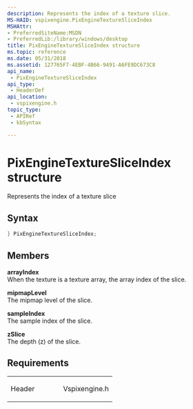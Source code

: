 ```yaml
---
description: Represents the index of a texture slice.
MS-HAID: vspixengine.PixEngineTextureSliceIndex
MSHAttr:
- PreferredSiteName:MSDN
- PreferredLib:/library/windows/desktop
title: PixEngineTextureSliceIndex structure
ms.topic: reference
ms.date: 05/31/2018
ms.assetid: 127765F7-4EBF-4B66-9491-A6FE9DC673C8
api_name: 
 - PixEngineTextureSliceIndex
api_type: 
 - HeaderDef
api_location: 
 - vspixengine.h
topic_type: 
 - APIRef
 - kbSyntax

---
```


# <span id="vspixengine.pixenginetexturesliceindex"></span>PixEngineTextureSliceIndex structure

Represents the index of a texture slice

## Syntax


```C++
} PixEngineTextureSliceIndex;
```

## Members

**arrayIndex**  
When the texture is a texture array, the array index of the slice.

**mipmapLevel**  
The mipmap level of the slice.

**sampleIndex**  
The sample index of the slice.

**zSlice**  
The depth (z) of the slice.

## Requirements

<table><colgroup><col style="width: 50%" /><col style="width: 50%" /></colgroup><tbody><tr class="odd"><td><p>Header</p></td><td>Vspixengine.h</td></tr></tbody></table>

 

 



